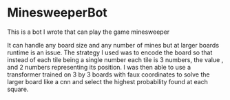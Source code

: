 # MinesweeperBot

This is a bot I wrote that can play the game minesweeper

It can handle any board size and any number of mines but at larger boards runtime is an issue. The strategy I used was to encode the board so that instead of each tile being a single number each tile is 3 numbers, the value , and 2 numbers representing its position. I was then able to use a transformer trained on 3 by 3 boards with faux coordinates to solve the larger board like a cnn and select the highest probability found at each square.